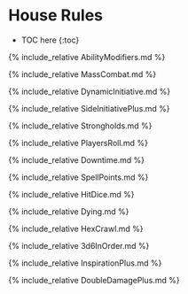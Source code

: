 # House Rules

* TOC here
{:toc}

{% include_relative AbilityModifiers.md %}

{% include_relative MassCombat.md %}

{% include_relative DynamicInitiative.md %}

{% include_relative SideInitiativePlus.md %}

{% include_relative Strongholds.md %}

{% include_relative PlayersRoll.md %}

{% include_relative Downtime.md %}

{% include_relative SpellPoints.md %}

{% include_relative HitDice.md %}

{% include_relative Dying.md %}

{% include_relative HexCrawl.md %}

{% include_relative 3d6InOrder.md %}

{% include_relative InspirationPlus.md %}

{% include_relative DoubleDamagePlus.md %}

